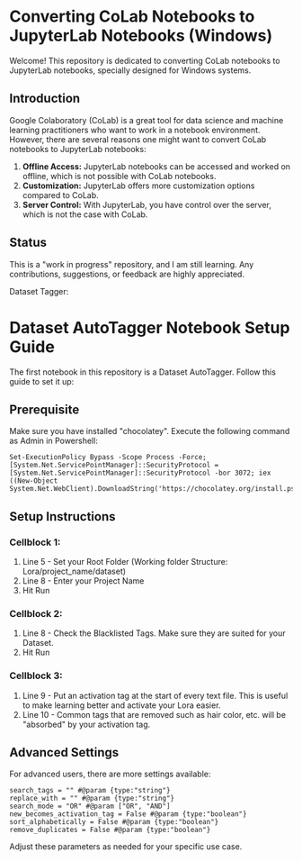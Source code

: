 # Converting CoLab Notebooks to JupyterLab Notebooks (Windows)

Welcome! This repository is dedicated to converting CoLab notebooks to JupyterLab notebooks, specially designed for Windows systems. 

## Introduction
Google Colaboratory (CoLab) is a great tool for data science and machine learning practitioners who want to work in a notebook environment. However, there are several reasons one might want to convert CoLab notebooks to JupyterLab notebooks:

1. **Offline Access:** JupyterLab notebooks can be accessed and worked on offline, which is not possible with CoLab notebooks.
2. **Customization:** JupyterLab offers more customization options compared to CoLab.
3. **Server Control:** With JupyterLab, you have control over the server, which is not the case with CoLab.

## Status
This is a "work in progress" repository, and I am still learning. Any contributions, suggestions, or feedback are highly appreciated.


Dataset Tagger:

# Dataset AutoTagger Notebook Setup Guide

The first notebook in this repository is a Dataset AutoTagger. Follow this guide to set it up:

## Prerequisite
Make sure you have installed "chocolatey". Execute the following command as Admin in Powershell:

```
Set-ExecutionPolicy Bypass -Scope Process -Force; [System.Net.ServicePointManager]::SecurityProtocol = [System.Net.ServicePointManager]::SecurityProtocol -bor 3072; iex ((New-Object System.Net.WebClient).DownloadString('https://chocolatey.org/install.ps1'))
```

## Setup Instructions

### Cellblock 1:
1. Line 5 - Set your Root Folder (Working folder Structure: Lora/project_name/dataset)
2. Line 8 - Enter your Project Name
3. Hit Run

### Cellblock 2:
1. Line 8 - Check the Blacklisted Tags. Make sure they are suited for your Dataset.
2. Hit Run

### Cellblock 3:
1. Line 9 - Put an activation tag at the start of every text file. This is useful to make learning better and activate your Lora easier.
2. Line 10 - Common tags that are removed such as hair color, etc. will be "absorbed" by your activation tag.

## Advanced Settings

For advanced users, there are more settings available:

```
search_tags = "" #@param {type:"string"}
replace_with = "" #@param {type:"string"}
search_mode = "OR" #@param ["OR", "AND"]
new_becomes_activation_tag = False #@param {type:"boolean"}
sort_alphabetically = False #@param {type:"boolean"}
remove_duplicates = False #@param {type:"boolean"}
```

Adjust these parameters as needed for your specific use case.

